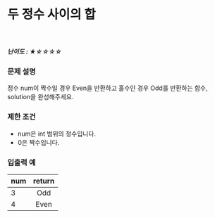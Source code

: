 # 두 정수 사이의 합

</br>

##### 난이도 :  ★☆☆☆☆



### 문제 설명

정수 num이 짝수일 경우 Even을 반환하고 홀수인 경우 Odd를 반환하는 함수, solution을 완성해주세요.



### 제한 조건

- num은 int 범위의 정수입니다.
- 0은 짝수입니다.



###  입출력 예

| num  | return |
| ---- | :----: |
| 3    |  Odd   |
| 4    |  Even  |